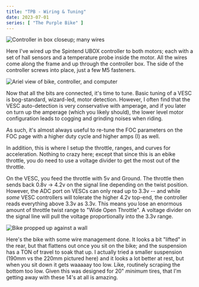 ```yaml
---
title: "TPB - Wiring & Tuning"
date: 2023-07-01
series: [ "The Purple Bike" ]
---
```



![Controller in box closeup; many wires](<2023-06-30 21.20.11.jpg> "UBOX Controller") 

Here I've wired up the Spintend UBOX controller to both motors; each with a set of hall sensors and a temperature probe inside the motor. All the wires come along the frame and up through the controller box. The side of the controller screws into place, just a few M5 fasteners.

![Ariel view of bike, controller, and computer](<2023-06-30 21.19.59.jpg> "Programming") 

Now that all the bits are connected, it's time to tune. Basic tuning of a VESC is bog-standard, wizard-led, motor detection. However, I often find that the VESC auto-detection is very conservative with amperage, and if you later on turn up the amperage (which you likely should), the lower level motor configuration leads to cogging and grinding noises when riding.

As such, it's almost always useful to re-tune the FOC parameters on the FOC page with a higher duty cycle and higher amps (I) as well.

In addition, this is where I setup the throttle, ranges, and curves for acceleration. Nothing to crazy here; except that since this is an ebike throttle, you do need to use a voltage divider to get the most out of the throttle.

On the VESC, you feed the throttle with 5v and Ground. The throttle then sends back 0.8v -> 4.2v on the signal line depending on the twist position. However, the ADC port on VESCs can only read up to 3.3v -- and while _some_ VESC controllers will tolerate the higher 4.2v top-end, the controller reads everything above 3.3v as 3.3v. This means you lose an enormous amount of throttle twist range to "Wide Open Throttle". A voltage divider on the signal line will pull the voltage proportionally into the 3.3v range.


![Bike propped up against a wall](<2023-07-01 08.35.09.jpg> "All buttoned up")

Here's the bike with some wire management done. It looks a bit "lifted" in the rear, but that flattens out once you sit on the bike; and the suspension has a TON of travel to soak that up. I actually tried a smaller suspension (190mm vs the 220mm pictured here) and it looks a lot better at rest, but when you sit down it gets waaaaay too low. Like, routinely scraping the bottom too low. Given this was designed for 20" *minimum* tires, that I'm getting away with these 14's at all is amazing.
